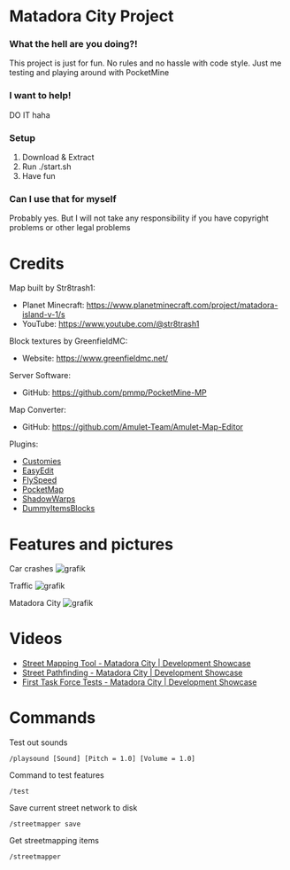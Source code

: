 # Matadora City Project

### What the hell are you doing?!
This project is just for fun. No rules and no hassle with code style. Just me testing and playing around with PocketMine

### I want to help!
DO IT haha

### Setup
1. Download & Extract
2. Run ./start.sh
3. Have fun

### Can I use that for myself
Probably yes.
But I will not take any responsibility if you have copyright problems or other legal problems

# Credits
Map built by Str8trash1:
- Planet Minecraft: https://www.planetminecraft.com/project/matadora-island-v-1/s
- YouTube: https://www.youtube.com/@str8trash1

Block textures by GreenfieldMC:
- Website: https://www.greenfieldmc.net/

Server Software:
- GitHub: https://github.com/pmmp/PocketMine-MP

Map Converter:
- GitHub: https://github.com/Amulet-Team/Amulet-Map-Editor

Plugins:
- [Customies](https://github.com/CustomiesDevs/Customies)
- [EasyEdit](https://github.com/platz1de/EasyEdit)
- [FlySpeed](https://github.com/WolfDen133/FlySpeed)
- [PocketMap](https://github.com/Hebbinkpro/PocketMap)
- [ShadowWarps](https://github.com/Katsu-MC/ShadowWarps)
- [DummyItemsBlocks](https://github.com/diamond-gold/DummyItemsBlocks)

# Features and pictures

Car crashes
![grafik](https://github.com/Matze997/City-Project/assets/47496465/f3e2b0fa-afb1-49f5-bd4e-1f8bab673370)

Traffic
![grafik](https://github.com/Matze997/City-Project/assets/47496465/f717a508-13a0-4003-a0c0-50fbf30a791f)

Matadora City
![grafik](https://github.com/Matze997/City-Project/assets/47496465/8d503713-7533-47f9-bdcf-d6ec5609ede4)

# Videos
- [Street Mapping Tool - Matadora City | Development Showcase](https://youtu.be/ttNvqIH9OBI?si=ZHDR-x8IBPQ45lUo)
- [Street Pathfinding - Matadora City | Development Showcase](https://youtu.be/h6qNuXSMZ_U?si=N_1DnkxhVomGM44h)
- [First Task Force Tests - Matadora City | Development Showcase](https://youtu.be/uwszgdeYnRA?si=wWRUkw2QJvzDghiM)

# Commands

Test out sounds
```
/playsound [Sound] [Pitch = 1.0] [Volume = 1.0]
```

Command to test features
```
/test
```

Save current street network to disk 
```
/streetmapper save
```

Get streetmapping items
```
/streetmapper
```
